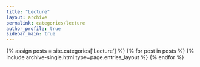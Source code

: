 ```yaml
---
title: "Lecture"
layout: archive
permalink: categories/lecture
author_profile: true
sidebar_main: true
---
```


{% assign posts = site.categories['Lecture'] %}
{% for post in posts %} {% include archive-single.html type=page.entries_layout %} {% endfor %}